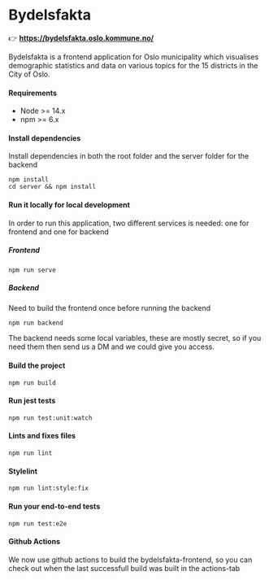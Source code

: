 # Bydelsfakta

👉 **https://bydelsfakta.oslo.kommune.no/**

Bydelsfakta is a frontend application for Oslo municipality which visualises demographic statistics and data on various topics for the 15 districts in the City of Oslo.

#### Requirements

- Node >= 14.x
- npm >= 6.x

#### Install dependencies
Install dependencies in both the root folder and the server folder for the backend
```
npm install
cd server && npm install
```

#### Run it locally for local development
In order to run this application, two different services is needed: one for frontend and one for backend

##### Frontend
```
npm run serve
```

##### Backend
Need to build the frontend once before running the backend
```
npm run backend
```

The backend needs some local variables, these are mostly secret, so if you need them then send us a DM and we could give you access.

#### Build the project
```
npm run build
```

#### Run jest tests
```
npm run test:unit:watch
```

#### Lints and fixes files
```
npm run lint
```

#### Stylelint
```
npm run lint:style:fix
```

#### Run your end-to-end tests
```
npm run test:e2e
```

#### Github Actions

We now use github actions to build the bydelsfakta-frontend, so you can check out when the last successfull build was built in the actions-tab
